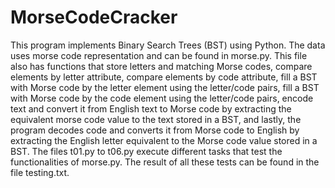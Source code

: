# MorseCodeCracker
This program implements Binary Search Trees (BST) using Python. The data uses morse code representation and can be found in morse.py. This file also has functions that store letters and matching Morse codes, compare elements by letter attribute, compare elements by code attribute, fill a BST with Morse code by the letter element using the letter/code pairs, fill a BST with Morse code by the code element using the letter/code pairs, encode text and convert it from English text to Morse code by extracting the equivalent morse code value to the text stored in a BST, and lastly, the program decodes code and converts it from Morse code to English by extracting the English letter equivalent to the Morse code value stored in a BST. The files t01.py to t06.py execute different tasks that test the functionalities of morse.py. The result of all these tests can be found in the file testing.txt.
